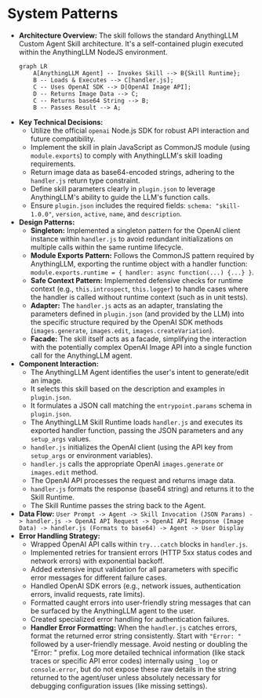 # System Patterns

*   **Architecture Overview:** The skill follows the standard AnythingLLM Custom Agent Skill architecture. It's a self-contained plugin executed within the AnythingLLM NodeJS environment.
    ```mermaid
    graph LR
        A[AnythingLLM Agent] -- Invokes Skill --> B{Skill Runtime};
        B -- Loads & Executes --> C[handler.js];
        C -- Uses OpenAI SDK --> D[OpenAI Image API];
        D -- Returns Image Data --> C;
        C -- Returns base64 String --> B;
        B -- Passes Result --> A;
    ```
*   **Key Technical Decisions:**
    *   Utilize the official `openai` Node.js SDK for robust API interaction and future compatibility.
    *   Implement the skill in plain JavaScript as CommonJS module (using `module.exports`) to comply with AnythingLLM's skill loading requirements.
    *   Return image data as base64-encoded strings, adhering to the `handler.js` return type constraint.
    *   Define skill parameters clearly in `plugin.json` to leverage AnythingLLM's ability to guide the LLM's function calls.
    *   Ensure `plugin.json` includes the required fields: `schema: "skill-1.0.0"`, `version`, `active`, `name`, and `description`.
*   **Design Patterns:**
    *   **Singleton:** Implemented a singleton pattern for the OpenAI client instance within `handler.js` to avoid redundant initializations on multiple calls within the same runtime lifecycle.
    *   **Module Exports Pattern:** Follows the CommonJS pattern required by AnythingLLM, exporting the runtime object with a handler function: `module.exports.runtime = { handler: async function(...) {...} }`.
    *   **Safe Context Pattern:** Implemented defensive checks for runtime context (e.g., `this.introspect`, `this.logger`) to handle cases where the handler is called without runtime context (such as in unit tests).
    *   **Adapter:** The `handler.js` acts as an adapter, translating the parameters defined in `plugin.json` (and provided by the LLM) into the specific structure required by the OpenAI SDK methods (`images.generate`, `images.edit`, `images.createVariation`).
    *   **Facade:** The skill itself acts as a facade, simplifying the interaction with the potentially complex OpenAI Image API into a single function call for the AnythingLLM agent.
*   **Component Interaction:**
    *   The AnythingLLM Agent identifies the user's intent to generate/edit an image.
    *   It selects this skill based on the description and examples in `plugin.json`.
    *   It formulates a JSON call matching the `entrypoint.params` schema in `plugin.json`.
    *   The AnythingLLM Skill Runtime loads `handler.js` and executes its exported handler function, passing the JSON parameters and any `setup_args` values.
    *   `handler.js` initializes the OpenAI client (using the API key from `setup_args` or environment variables).
    *   `handler.js` calls the appropriate OpenAI `images.generate` or `images.edit` method.
    *   The OpenAI API processes the request and returns image data.
    *   `handler.js` formats the response (base64 string) and returns it to the Skill Runtime.
    *   The Skill Runtime passes the string back to the Agent.
*   **Data Flow:**
    `User Prompt -> Agent -> Skill Invocation (JSON Params) -> handler.js -> OpenAI API Request -> OpenAI API Response (Image Data) -> handler.js (Formats to base64) -> Agent -> User Display`
*   **Error Handling Strategy:**
    *   Wrapped OpenAI API calls within `try...catch` blocks in `handler.js`.
    *   Implemented retries for transient errors (HTTP 5xx status codes and network errors) with exponential backoff.
    *   Added extensive input validation for all parameters with specific error messages for different failure cases.
    *   Handled OpenAI SDK errors (e.g., network issues, authentication errors, invalid requests, rate limits).
    *   Formatted caught errors into user-friendly string messages that can be surfaced by the AnythingLLM agent to the user.
    *   Created specialized error handling for authentication failures.
    *   **Handler Error Formatting:** When the `handler.js` catches errors, format the returned error string consistently. Start with `"Error: "` followed by a user-friendly message. Avoid nesting or doubling the "Error: " prefix. Log more detailed technical information (like stack traces or specific API error codes) internally using `_log` or `console.error`, but do not expose these raw details in the string returned to the agent/user unless absolutely necessary for debugging configuration issues (like missing settings).
